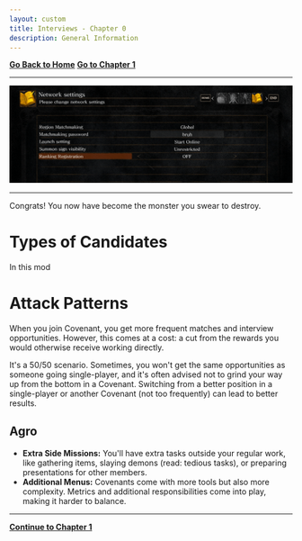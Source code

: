 ```yaml
---
layout: custom
title: Interviews - Chapter 0
description: General Information
---
```


<div class="nav-buttons">
  <a href="/pages/ds-interviews" class="ds-button left-button"><strong>Go Back to Home</strong></a>
  <a href="/pages/ds-interviews-chapter-1" class="ds-button right-button"><strong>Go to Chapter 1</strong></a>
</div>

---

<img class="myImg" src="../images/interviews/location-interview-network-menu.png" alt="location-interview-network-menu" style="cursor: pointer;">

---

Congrats! You now have become the monster you swear to destroy.

# Types of Candidates

In this mod

# Attack Patterns

When you join Covenant, you get more frequent matches and interview opportunities. However, this comes at a cost: a cut from the rewards you would otherwise receive working directly.

It's a 50/50 scenario. Sometimes, you won't get the same opportunities as someone going single-player, and it's often advised not to grind your way up from the bottom in a Covenant. Switching from a better position in a single-player or another Covenant (not too frequently) can lead to better results.

## Agro

- **Extra Side Missions:** You'll have extra tasks outside your regular work, like gathering items, slaying demons (read: tedious tasks), or preparing presentations for other members.
- **Additional Menus:** Covenants come with more tools but also more complexity. Metrics and additional responsibilities come into play, making it harder to balance.



---

<div class="ds-button-container">
  <a href="/pages/ds-interviews-chapter-1" class="ds-button right-button"><strong>Continue to Chapter 1</strong></a>
</div>
